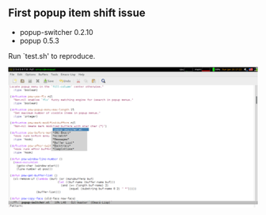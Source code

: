 ## First popup item shift issue

* popup-switcher 0.2.10
* popup 0.5.3

Run `test.sh' to reproduce.

![popup 0.5.3 shift issue](https://github.com/ancane/popup-switcher/raw/popup-shift/popup-shift.png)
